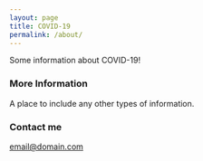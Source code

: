 ```yaml
---
layout: page
title: COVID-19
permalink: /about/
---
```


Some information about COVID-19!

### More Information

A place to include any other types of information.

### Contact me

[email@domain.com](mailto:email@domain.com)